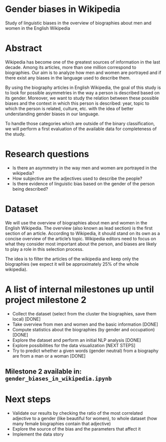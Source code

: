 # Gender biases in Wikipedia
Study of linguistic biases in the overview of biographies about men and women in the English Wikipedia

# Abstract
Wikipedia has become one of the greatest sources of information in the last decade. Among its articles, more than one million correspond to biographies. Our aim is to analyze how men and women are portrayed and if there exist any biases in the language used to describe them.  

By using the biography articles in English Wikipedia, the goal of this study is to look for possible asymmetries in the way a person is described based on its gender. Moreover, we want to study the relation between these possible biases and the context in which this person is described: year, topic to which the person is related, culture, etc. with the idea of better understanding gender biases in our language.

To handle those categories which are outside of the binary classification, we will perform a first evaluation of the available data for completeness of the study.

# Research questions
- Is there an asymmetry in the way men and women are portrayed in the wikipedia?
- How subjective are the adjectives used to describe the people?
- Is there evidence of linguistic bias based on the gender of the person being described?

# Dataset
We will use the overview of biographies about men and women in the English Wikipedia. The overview (also known as lead section) is the first section of an article. According to Wikipedia, it should stand on its own as a concise overview of the article’s topic. Wikipedia editors need to focus on what they consider most important about the person, and biases are likely to play a role in this selection process.

The idea is to filter the articles of the wikipedia and keep only the biographies (we expect it will be approximately 25% of the whole wikipedia).


# A list of internal milestones up until project milestone 2
- Collect the dataset (select from the cluster the biographies, save them local) [DONE]
- Take overview from men and women and the basic information [DONE]
- Compute statistics about the biographies (by gender and occupation) [DONE]
- Explore the dataset and perform an initial NLP analysis [DONE]
- Explore possibilities for the data visualization [NEXT STEPS]
- Try to predict whether a given words (gender neutral) from a biography are from a man or a woman [DONE]

## Milestone 2 available in: `gender_biases_in_wikipedia.ipynb`

# Next steps
- Validate our results by checking the ratio of the most correlated adjective to a gender (like beautiful for women), to whole dataset (how many female biographies contain that adjective)
- Explore the source of the bias and the parameters that affect it
- Implement the data story
